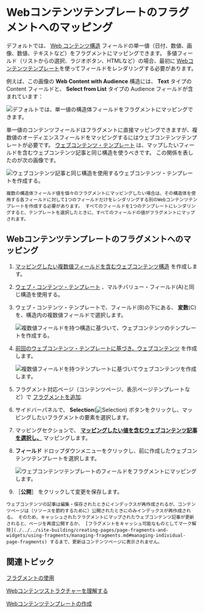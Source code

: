 # Webコンテンツテンプレートのフラグメントへのマッピング
<!--TASK: Relocate to section on Web Content Templates, since this is done on the Web Content side. -->
デフォルトでは、 [Web コンテンツ構造](../../../content-authoring-and-management/web-content/web-content-structures/understanding-web-content-structures.md) フィールドの単一値（日付、数値、画像、数値、テキストなど）をフラグメントにマッピングできます。 多値フィールド（リストからの選択、ラジオボタン、HTMLなど）の場合、最初に [Webコンテンツテンプレート](../../../content-authoring-and-management/web-content/web-content-templates/creating-web-content-templates.md)を使ってフィールドをレンダリングする必要があります。

例えば、この画像の **Web Content with Audience** 構造には、 **Text** タイプの Content フィールドと、 **Select from List** タイプの Audience フィールドが含まれています：

![デフォルトでは、単一値の構造体フィールドをフラグメントにマッピングできます。](./mapping-web-content-templates-to-fragments/images/01.png)

単一値のコンテンツフィールドはフラグメントに直接マッピングできますが、複数値のオーディエンスフィールドをマッピングするにはウェブコンテンツテンプレートが必要です。 [ウェブコンテンツ・テンプレート](../../../content-authoring-and-management/web-content/web-content-templates/creating-web-content-templates.md) は、マップしたいフィールドを含むウェブコンテンツ記事と同じ構造を使うべきです。 この関係を表したのが次の画像です。

![ウェブコンテンツ記事と同じ構造を使用するウェブコンテンツ・テンプレートを作成する。](./mapping-web-content-templates-to-fragments/images/02.png)

```{note}
複数の構造体フィールド値を個々のフラグメントにマッピングしたい場合は、その構造体を使用する各フィールドに対して1つのフィールドだけをレンダリングする別のWebコンテンツテンプレートを作成する必要があります。 すべてのフィールドを1つのテンプレートにレンダリングすると、テンプレートを選択したときに、すべてのフィールドの値がフラグメントにマップされます。
```

## Webコンテンツテンプレートのフラグメントへのマッピング

1. [マッピングしたい複数値フィールドを含むウェブコンテンツ構造](../../../content-authoring-and-management/web-content/web-content-structures/creating-structures.md) を作成します。

1. [ウェブ・コンテンツ・テンプレート](../../../content-authoring-and-management/web-content/web-content-templates/creating-web-content-templates.md) 、マルチバリュー・フィールド(A)と同じ構造を使用する。

1. ウェブ・コンテンツ・テンプレートで、フィールド(B)の下にある、 **変数**(C)を、構造内の複数値フィールドで選択します。

    ![複数値フィールドを持つ構造に基づいて、ウェブコンテンツのテンプレートを作成する。](./mapping-web-content-templates-to-fragments/images/03.png)

1. [前回のウェブコンテンツ・テンプレートに基づき、ウェブコンテンツ](../../../content-authoring-and-management/web-content/web-content-articles/adding-a-basic-web-content-article.md) を作成します。

    ![複数値フィールドを持つテンプレートに基づいてウェブコンテンツを作成します。](./mapping-web-content-templates-to-fragments/images/04.png)

1. フラグメント対応ページ（コンテンツページ、表示ページテンプレートなど）で [フラグメントを追加](../../../site-building/creating-pages/using-content-pages/adding-elements-to-content-pages.md).

1. サイドバーパネルで、 **Selection**(![Selection](../../../images/icon-pages-tree.png)) ボタンをクリックし、マッピングしたいフラグメントの要素を選択します。

1. マッピングセクションで、 [**マッピングしたい値を含むウェブコンテンツ記事を選択し、**](../../../site-building/creating-pages/page-fragments-and-widgets/using-fragments/configuring-fragments/fragment-sub-elements-reference.md#mapping-settings) マッピングします。

1. **フィールド** ドロップダウンメニューをクリックし、前に作成したウェブコンテンツテンプレートを選択します。

   ![ウェブコンテンツテンプレートのフィールドをフラグメントにマッピングします。](./mapping-web-content-templates-to-fragments/images/05.png)

1. ［**公開**］ をクリックして変更を保存します。

```{warning}
ウェブコンテンツの記事は編集・保存されたときにインデックスが再作成されるが、コンテンツページは（リソースを節約するために）公開されたときにのみインデックスが再作成される。 そのため、キャッシュされたフラグメントにマップされたウェブコンテンツ記事が更新されると、ページを再度公開するか、 [フラグメントをキャッシュ可能なものとしてマーク解除](./../../site-building/creating-pages/page-fragments-and-widgets/using-fragments/managing-fragments.md#managing-individual-page-fragments) するまで、更新はコンテンツページに表示されません。
```

## 関連トピック

[フラグメントの使用](../../../site-building/creating-pages/page-fragments-and-widgets/using-fragments.md)

[Webコンテンツストラクチャーを理解する](../../../content-authoring-and-management/web-content/web-content-structures/understanding-web-content-structures.md)

[Webコンテンツテンプレートの作成](../../../content-authoring-and-management/web-content/web-content-templates/creating-web-content-templates.md)

